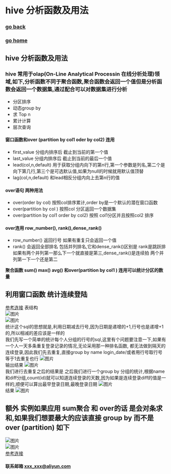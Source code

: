 # hive 分析函数及用法
### [go back](/x2q/hive/hive)      
### [go home](/x2q)     
 
## hive 分析函数及用法
### hive 常用于olap(On-Line Analytical Processin 在线分析处理)领域,如下,分析函数不同于聚合函数,聚合函数会返回一个值但是分析函数会返回一个数据集,通过配合可以对数据集进行分析  

+ 分区排序
+ 动态group by
+ 求 Top n
+ 累计计算
+ 层次查询
#### 窗口函数和over (partition by col1 oder by col2) 连用
+ first_value 分组内排序后 截止到当前的第一个值
+ last_value 分组内排序后 截止到当前的最后一个值
+ lead(col,n,default) 用于获取分组内向下的第n行,第一个参数是列名,第二个是向下第几行,第三个是可选默认值,如果为null的时候就用默认值顶替
+ lag(col,n,default) 和lead相反分组内向上去第n行的值   
#### over语句 两种用法
+ over(order by col) 按照col排序累计,order by是一个默认的潜在窗口函数
+ over(partition by col ) 按照col 分区返回一个数据集
+ over(partition by col1 order by col2) 按照 col1分区并且按照col2 排序
#### over连用 row_number(), rank(),dense_rank()
+ row_number() 返回行号 如果有重复只会返回一个值
+ rank() 会返回全部排名 包括并列排名,它和dense_rank()区别是 rank是跳跃排 如果有两个并列第一那么下一个就直接是第三,dense_rank()是连续拍 两个并列第一下一个还是第二

**聚合函数 sum() max() avg() 和over(partition by col1 ) 连用可以统计分区的数量**

## 利用窗口函数 统计连续登陆
[参考连接](https://blog.csdn.net/TomAndersen/article/details/106432890)
表结构  
![图片](/static/img/get5.png)  
![图片](/static/img/get6.png)  
统计这个sql的思想就是,利用日期减去行号,因为日期是递增的+1,行号也是递增+1的,所以相减的差应该是一样的  
我们先写一个简单的统计每个人分组的行号的sql,这里有个问题要注意一下,如果有一个人一天多条重复登录记录的情况,无论采用那一种排名函数,
都无法做到隔天的连续登录,因此我们先去重复,直接group by name login_date/或者用行号取行号等于1去重复也行
![图片](/static/img/get1.png)  
输出结果
![图片](/static/img/get2.png)  
我们进行去重复之后的结果是
之后我们进行一个group by 分组的统计,根据name和diff分组,count(id)就可以知道连续登录的天数,因为如果是连续登录diff的值是一样的,顺便可以算出最早登录日期,最晚登录日期
![图片](/static/img/get3.png)  
结果
![图片](/static/img/get4.png)  
## 额外 实例如果应用 sum聚合 和 over的话 是会对条求和,如果我们想要最大的应该直接 group by 而不是 over (partition) 如下
![图片](/static/img/get7.png)  
![图片](/static/img/get8.png)  
[参考连接](https://blog.csdn.net/sherri_du/article/details/53312085)


#### 联系邮箱 xxx_xxx@aliyun.com

